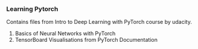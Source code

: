 ### Learning Pytorch

 Contains files from Intro to Deep Learning with PyTorch course by udacity.
 
 1. Basics of Neural Networks with PyTorch
 2. TensorBoard Visualisations from PyTorch Documentation

